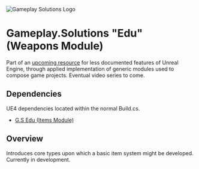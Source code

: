 ![Gameplay Solutions Logo](http://gameplay.solutions/wp-content/uploads/2017/11/GSLogo_large-300x169.png)
# Gameplay.Solutions "Edu" (Weapons Module)
Part of an [upcoming resource](https://github.com/gameplay-solutions/G.S-Edu) for less documented features of Unreal Engine, through applied implementation of generic modules used to compose game projects. Eventual video series to come.

## Dependencies
UE4 dependencies located within the normal Build.cs.  
* [G.S Edu (Items Module)](https://github.com/gameplay-solutions/G.S-Edu--Items)

## Overview
Introduces core types upon which a basic item system might be developed. Currently in development.

